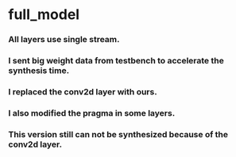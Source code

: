 # full_model
### All layers use single stream.
### I sent big weight data from testbench to accelerate the synthesis time.
### I replaced the conv2d layer with ours.
### I also modified the pragma in some layers.
### This version still can not be synthesized because of the conv2d layer.
